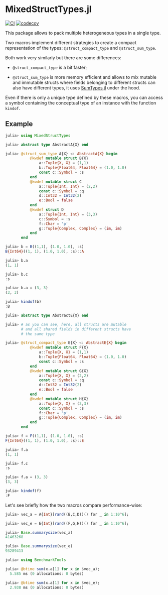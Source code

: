 # MixedStructTypes.jl

[![CI](https://github.com/JuliaDynamics/MixedStructTypes.jl/workflows/CI/badge.svg)](https://github.com/JuliaDynamics/MixedStructTypes.jl/actions?query=workflow%3ACI)
[![codecov](https://codecov.io/gh/JuliaDynamics/MixedStructTypes.jl/graph/badge.svg?token=rz9b1WTqCa)](https://codecov.io/gh/JuliaDynamics/MixedStructTypes.jl)

This package allows to pack multiple heterogeneous types in a single type. 

Two macros implement different strategies to create a compact representation of 
the types: `@struct_compact_type` and `@struct_sum_type`.

Both work very similarly but there are some differences:

- `@struct_compact_type` is a bit faster;

- `@struct_sum_type` is more memory efficient and allows to mix mutable and immutable structs where fields belonging to different structs can also have different types, it uses [SumTypes.jl](https://github.com/MasonProtter/SumTypes.jl) under the hood. 

Even if there is only a unique type defined by these macros, you can access a symbol containing the 
conceptual type of an instance with the function `kindof`.

## Example

```julia
julia> using MixedStructTypes

julia> abstract type AbstractA{X} end

julia> @struct_sum_type A{X} <: AbstractA{X} begin
           @kwdef mutable struct B{X}
               a::Tuple{X, X} = (1,1)
               b::Tuple{Float64, Float64} = (1.0, 1.0)
               const c::Symbol = :s
           end
           @kwdef mutable struct C
               a::Tuple{Int, Int} = (2,2)
               const c::Symbol = :q
               d::Int32 = Int32(2)
               e::Bool = false
           end
           @kwdef struct D
               a::Tuple{Int, Int} = (3,3)
               c::Symbol = :s
               f::Char = 'p'
               g::Tuple{Complex, Complex} = (im, im)
           end
       end

julia> b = B((1,1), (1.0, 1.0), :s)
B{Int64}((1, 1), (1.0, 1.0), :s)::A

julia> b.a
(1, 1)

julia> b.c
:s

julia> b.a = (3, 3)
(3, 3)

julia> kindof(b)
:B

julia> abstract type AbstractE{X} end 

julia> # as you can see, here, all structs are mutable
       # and all shared fields in different structs have
       # the same type

julia> @struct_compact_type E{X} <: AbstractE{X} begin
           @kwdef mutable struct F{X}
               a::Tuple{X, X} = (1,1)
               b::Tuple{Float64, Float64} = (1.0, 1.0)
               const c::Symbol = :s
           end
           @kwdef mutable struct G{X}
               a::Tuple{X, X} = (2,2)
               const c::Symbol = :q
               d::Int32 = Int32(2)
               e::Bool = false
           end
           @kwdef mutable struct H{X}
               a::Tuple{X, X} = (3,3)
               const c::Symbol = :s
               f::Char = 'p'
               g::Tuple{Complex, Complex} = (im, im)
           end
       end

julia> f = F((1,1), (1.0, 1.0), :s)
F{Int64}((1, 1), (1.0, 1.0), :s)::E

julia> f.a
(1, 1)

julia> f.c
:s

julia> f.a = (3, 3)
(3, 3)

julia> kindof(f)
:F
```

Let's see briefly how the two macros compare performance-wise:

```julia
julia> vec_a = A{Int}[rand((B,C,D))() for _ in 1:10^6];

julia> vec_e = E{Int}[rand((F,G,H))() for _ in 1:10^6];

julia> Base.summarysize(vec_a)
41463268

julia> Base.summarysize(vec_e)
93289413

julia> using BenchmarkTools

julia> @btime sum(x.a[1] for x in $vec_a);
  5.585 ms (0 allocations: 0 bytes)

julia> @btime sum(x.a[1] for x in $vec_e);
  2.938 ms (0 allocations: 0 bytes)
```

